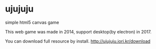 # ujujuju
simple html5 canvas game

This web game was made in 2014, support desktop(by electron) in 2017.

You can download full resource by install. 
http://ujujuju.iori.kr/download
